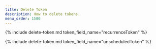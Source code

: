 ```yaml
---
title: Delete Token
description: How to delete tokens.
menu_order: 1500
---
```


{% include delete-token.md token_field_name="recurrenceToken" %}

{% include delete-token.md token_field_name="unscheduledToken" %}
